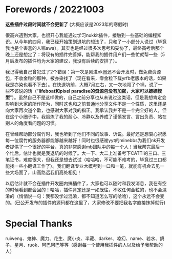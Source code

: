 # Forewords / 20221003
**这些插件过段时间就不会更新了** (大概应该是2023年的寒假时)

很高兴遇到大家，也很开心我能通过学习nukkit插件，接触到一些基础的编程知识。从今年的四月，我已经开始策划退坑的想法了，只和了一小部分人说过（毕竟我也是个害羞的人嘛awa）。其实也是经过很多次思考和妥协了，最终高考后那个晚上还是想定了：将现有的插件完善掉，能帮我的插件用户们一些忙就帮一些（5月后发布的插件均为大家的建议，我没有后续的安排了）。

我记得我自己曾犯过了2个错误：第一次是刚进nk圈还不会开发时，做免费资源包，不收金粒的那种，被亦染找了（现在看来，零金粒下载yrfb老版本的话，如果我是亦染也看不下去）。在快退坑前，大概7月左右，又一次地闯了个祸，说了一些不该说的话（“**lifeboat和pixel paradise的资源包没有加密，大家可以嫖嫖模型**”）。虽然自己不是这样做的，自己之前分享也从未说过这类话，但是我想肯定会影响到大家的所作所为，同时这也和之前普通地分享文件不是一个性质，这里还是向大家再次道个歉，也感谢大家对我的指正。我承认我并不是一个完全好的人，但在这个小圈子中，我锻炼了我的耐心、冷静以及养成了谨慎发言、言出负责、站在别人的角度看问题的习惯。

在曾经帮助部分腐竹时，我也听到了他们不同的故事、诉说。最好还是想衷心祝愿每一位腐竹的服务器都能够越来越好！同时也很感谢yyt的minebbs为我们nk开发者提供了一个很好的平台，真的非常感谢mb团队中的每一个人！当我帮完最后一个忙后，估计也就是我退坑的时候了。大一下、大二上准备考下CATTI的三口、三笔证书，难度很大，但我还是想去试试（哈哈哈，不可能不难考的，毕竟过三口都能找一些小翻译工作了）。我们翻译专业大概考到一口和一笔，就能有机会去见一些大场面了，山高路远我们高处相见！

以后估计就不会在插件开发圈内搞插件了，大家也可以随时和我发消息，我在有空的时候看到都会回的！哈哈，插件肯定还是一如既往，不收任何金粒的，也不会混淆的（悄悄说一句：我都没学过混淆，都不知道怎么写的哈哈），这个永远不会变的。(已公开发布的插件的源码都在这里了，大家修改不要把我名字直接抹掉就行)

# Special Thanks
ruiweng、鬼神、魔力、花生、魔小炎、半藏、darker、凉幻、name、若水、鸽子、星月、ruok、阿巴阿巴等等（感谢每一个使用我插件的人以及给予我帮助的人）
